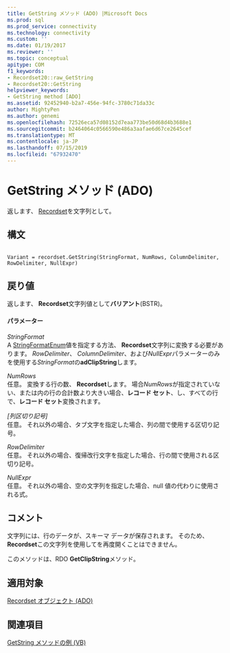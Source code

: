 ```yaml
---
title: GetString メソッド (ADO) |Microsoft Docs
ms.prod: sql
ms.prod_service: connectivity
ms.technology: connectivity
ms.custom: ''
ms.date: 01/19/2017
ms.reviewer: ''
ms.topic: conceptual
apitype: COM
f1_keywords:
- Recordset20::raw_GetString
- Recordset20::GetString
helpviewer_keywords:
- GetString method [ADO]
ms.assetid: 92452940-b2a7-456e-94fc-3780c71da33c
author: MightyPen
ms.author: genemi
ms.openlocfilehash: 72526eca57d08152d7eaa773be50d68d4b3688e1
ms.sourcegitcommit: b2464064c0566590e486a3aafae6d67ce2645cef
ms.translationtype: MT
ms.contentlocale: ja-JP
ms.lasthandoff: 07/15/2019
ms.locfileid: "67932470"
---
```

# <a name="getstring-method-ado"></a>GetString メソッド (ADO)
返します、 [Recordset](../../../ado/reference/ado-api/recordset-object-ado.md)を文字列として。  
  
## <a name="syntax"></a>構文  
  
```  
  
Variant = recordset.GetString(StringFormat, NumRows, ColumnDelimiter, RowDelimiter, NullExpr)  
```  
  
## <a name="return-value"></a>戻り値  
 返します、 **Recordset**文字列値として**バリアント**(BSTR)。  
  
#### <a name="parameters"></a>パラメーター  
 *StringFormat*  
 A [StringFormatEnum](../../../ado/reference/ado-api/stringformatenum.md)値を指定する方法、 **Recordset**文字列に変換する必要があります。 *RowDelimiter*、 *ColumnDelimiter*、および*NullExpr*パラメーターのみを使用する*StringFormat*の**adClipString**します。  
  
 *NumRows*  
 任意。 変換する行の数、 **Recordset**します。 場合*NumRows*が指定されていない、または内の行の合計数より大きい場合、**レコード セット**、し、すべての行で、**レコード セット**変換されます。  
  
 *[列区切り記号]*  
 任意。 それ以外の場合、タブ文字を指定した場合、列の間で使用する区切り記号。  
  
 *RowDelimiter*  
 任意。 それ以外の場合、復帰改行文字を指定した場合、行の間で使用される区切り記号。  
  
 *NullExpr*  
 任意。 それ以外の場合、空の文字列を指定した場合、null 値の代わりに使用される式。  
  
## <a name="remarks"></a>コメント  
 文字列には、行のデータが、スキーマ データが保存されます。 そのため、 **Recordset**この文字列を使用してを再度開くことはできません。  
  
 このメソッドは、RDO **GetClipString**メソッド。  
  
## <a name="applies-to"></a>適用対象  
 [Recordset オブジェクト (ADO)](../../../ado/reference/ado-api/recordset-object-ado.md)  
  
## <a name="see-also"></a>関連項目  
 [GetString メソッドの例 (VB)](../../../ado/reference/ado-api/getstring-method-example-vb.md)

